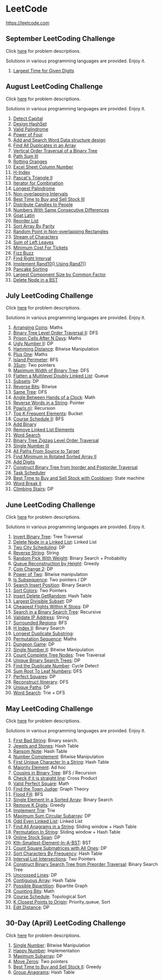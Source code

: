 # LeetCode

https://leetcode.com

## September LeetCoding Challenge
Click [here](https://leetcode.com/explore/challenge/card/september-leetcoding-challenge) for problem descriptions.

Solutions in various programming languages are provided. Enjoy it.

1. [Largest Time for Given Digits](https://github.com/AlgoStudyGroup/Leetcode/tree/master/September-LeetCoding-Challenge/01-Largest-Time-for-Given-Digits)

## August LeetCoding Challenge
Click [here](https://leetcode.com/explore/challenge/card/august-leetcoding-challenge/) for problem descriptions.

Solutions in various programming languages are provided. Enjoy it.

1. [Detect Capital](https://github.com/AlgoStudyGroup/Leetcode/tree/master/August-LeetCoding-Challenge/01-Detect-Capital)
2. [Design HashSet](https://github.com/AlgoStudyGroup/Leetcode/tree/master/August-LeetCoding-Challenge/02-Design-HashSet)
3. [Valid Palindrome](https://github.com/AlgoStudyGroup/Leetcode/tree/master/August-LeetCoding-Challenge/03-Valid-Palindrome)
4. [Power of Four](https://github.com/AlgoStudyGroup/Leetcode/tree/master/August-LeetCoding-Challenge/04-Power-of-Four)
5. [Add and Search Word Data structure design](https://github.com/AlgoStudyGroup/Leetcode/tree/master/August-LeetCoding-Challenge/05-Add-and-Search-Word-Data-structure-design)
6. [Find All Duplicates in an Array](https://github.com/AlgoStudyGroup/Leetcode/tree/master/August-LeetCoding-Challenge/06-Find-All-Duplicates-in-an-Array)
7. [Vertical Order Traversal of a Binary Tree](https://github.com/AlgoStudyGroup/Leetcode/tree/master/August-LeetCoding-Challenge/07-Vertical-Order-Traversal-of-a-Binary-Tree)
8. [Path Sum III](https://github.com/AlgoStudyGroup/Leetcode/tree/master/August-LeetCoding-Challenge/08-Path-Sum-III)
9. [Rotting Oranges](https://github.com/AlgoStudyGroup/Leetcode/tree/master/August-LeetCoding-Challenge/09-Rotting-Oranges)
10. [Excel Sheet Column Number](https://github.com/AlgoStudyGroup/Leetcode/tree/master/August-LeetCoding-Challenge/10-Excel-Sheet-Column-Number)
11. [H-Index](https://github.com/AlgoStudyGroup/Leetcode/tree/master/August-LeetCoding-Challenge/11-H-Index)
12. [Pascal's Triangle II](https://github.com/AlgoStudyGroup/Leetcode/tree/master/August-LeetCoding-Challenge/12-Pascals-Triangle-II)
13. [Iterator for Combination](https://github.com/AlgoStudyGroup/Leetcode/tree/master/August-LeetCoding-Challenge/13-Iterator-for-Combination)
14. [Longest Palindrome](https://github.com/AlgoStudyGroup/Leetcode/tree/master/August-LeetCoding-Challenge/14-Longest-Palindrome)
15. [Non-overlapping Intervals](https://github.com/AlgoStudyGroup/Leetcode/tree/master/August-LeetCoding-Challenge/15-Non-overlapping-Intervals)
16. [Best Time to Buy and Sell Stock III](https://github.com/AlgoStudyGroup/Leetcode/tree/master/August-LeetCoding-Challenge/16-Best-Time-to-Buy-and-Sell-Stock-III)
17. [Distribute Candies to People](https://github.com/AlgoStudyGroup/Leetcode/tree/master/August-LeetCoding-Challenge/17-Distribute-Candies-to-People)
18. [Numbers With Same Consecutive Differences](https://github.com/AlgoStudyGroup/Leetcode/tree/master/August-LeetCoding-Challenge/18-Numbers-With-Same-Consecutive-Differences)
19. [Goat Latin](https://github.com/AlgoStudyGroup/Leetcode/tree/master/August-LeetCoding-Challenge/19-Goat-Latin)
20. [Reorder List](https://github.com/AlgoStudyGroup/Leetcode/tree/master/August-LeetCoding-Challenge/20-Reorder-List)
21. [Sort Array By Parity](https://github.com/AlgoStudyGroup/Leetcode/tree/master/August-LeetCoding-Challenge/21-Sort-Array-By-Parity)
22. [Random Point in Non-overlapping Rectangles](https://github.com/AlgoStudyGroup/Leetcode/tree/master/August-LeetCoding-Challenge/22-Random-Point-in-Non-overlapping-Rectangles)
23. [Stream of Characters](https://github.com/AlgoStudyGroup/Leetcode/tree/master/August-LeetCoding-Challenge/23-Stream-of-Characters)
24. [Sum of Left Leaves](https://github.com/AlgoStudyGroup/Leetcode/tree/master/August-LeetCoding-Challenge/24-Sum-of-Left-Leaves)
25. [Minimum Cost For Tickets](https://github.com/AlgoStudyGroup/Leetcode/tree/master/August-LeetCoding-Challenge/25-Minimum-Cost-For-Tickets)
26. [Fizz Buzz](https://github.com/AlgoStudyGroup/Leetcode/tree/master/August-LeetCoding-Challenge/26-Fizz-Buzz)
27. [Find Right Interval](https://github.com/AlgoStudyGroup/Leetcode/tree/master/August-LeetCoding-Challenge/27-Find-Right-Interval)
28. [Implement Rand10() Using Rand7()](https://github.com/AlgoStudyGroup/Leetcode/tree/master/August-LeetCoding-Challenge/28-Implement-Rand10()-Using-Rand7())
29. [Pancake Sorting](https://github.com/AlgoStudyGroup/Leetcode/tree/master/August-LeetCoding-Challenge/29-Pancake-Sorting)
30. [Largest Component Size by Common Factor](https://github.com/AlgoStudyGroup/Leetcode/tree/master/August-LeetCoding-Challenge/30-Largest-Component-Size-by-Common-Factor)
31. [Delete Node in a BST](https://github.com/AlgoStudyGroup/Leetcode/tree/master/August-LeetCoding-Challenge/31-Delete-Node-in-a-BST)


## July LeetCoding Challenge
Click [here](https://leetcode.com/explore/featured/card/july-leetcoding-challenge/) for problem descriptions.

Solutions in various programming languages are provided. Enjoy it.

1. [Arranging Coins](https://github.com/AlgoStudyGroup/Leetcode/tree/master/July-LeetCoding-Challenge/01-Arranging-Coins): Maths
2. [Binary Tree Level Order Traversal II](https://github.com/AlgoStudyGroup/Leetcode/tree/master/July-LeetCoding-Challenge/02-Binary-Tree-Level-Order-Traversal-II): DFS
3. [Prison Cells After N Days](https://github.com/AlgoStudyGroup/Leetcode/tree/master/July-LeetCoding-Challenge/03-Prison-Cells-After-N-Days): Maths
4. [Ugly Number II](https://github.com/AlgoStudyGroup/Leetcode/tree/master/July-LeetCoding-Challenge/04-Ugly-Number-II): DP
5. [Hamming Distance](https://github.com/AlgoStudyGroup/Leetcode/tree/master/July-LeetCoding-Challenge/05-Hamming-Distance): Bitwise Manipulation
6. [Plus One](https://github.com/AlgoStudyGroup/Leetcode/tree/master/July-LeetCoding-Challenge/06-Plus-One): Maths
7. [Island Perimeter](https://github.com/AlgoStudyGroup/Leetcode/tree/master/July-LeetCoding-Challenge/07-Island-Perimeter): BFS
8. [3Sum](https://github.com/AlgoStudyGroup/Leetcode/tree/master/July-LeetCoding-Challenge/08-3Sum): Two pointers
9. [Maximum Width of Binary Tree](https://github.com/AlgoStudyGroup/Leetcode/tree/master/July-LeetCoding-Challenge/09-Maximum-Width-of-Binary-Tree): DFS
10. [Flatten a Multilevel Doubly Linked List](https://github.com/AlgoStudyGroup/Leetcode/tree/master/July-LeetCoding-Challenge/10-Flatten-a-Multilevel-Doubly-Linked-List): Queue
11. [Subsets](https://github.com/AlgoStudyGroup/Leetcode/tree/master/July-LeetCoding-Challenge/11-Subsets): DP
12. [Reverse Bits](https://github.com/AlgoStudyGroup/Leetcode/tree/master/July-LeetCoding-Challenge/12-Reverse-Bits): Bitwise
13. [Same Tree](https://github.com/AlgoStudyGroup/Leetcode/tree/master/July-LeetCoding-Challenge/13-Same-Tree): DFS
14. [Angle Between Hands of a Clock](https://github.com/AlgoStudyGroup/Leetcode/tree/master/July-LeetCoding-Challenge/14-Angle-Between-Hands-of-a-Clock): Math
15. [Reverse Words in a String](https://github.com/AlgoStudyGroup/Leetcode/tree/master/July-LeetCoding-Challenge/15-Reverse-Words-in-a-String): Pointer
16. [Pow(x,n)](https://github.com/AlgoStudyGroup/Leetcode/tree/master/July-LeetCoding-Challenge/16-Pow(x,n)): Recursion
17. [Top K Frequent Elements](https://github.com/AlgoStudyGroup/Leetcode/tree/master/July-LeetCoding-Challenge/17-Top-K-Frequent-Elements): Bucket
18. [Course Schedule II](https://github.com/AlgoStudyGroup/Leetcode/tree/master/July-LeetCoding-Challenge/18-Course-Schedule-II): BFS
19. [Add Binary](https://github.com/AlgoStudyGroup/Leetcode/tree/master/July-LeetCoding-Challenge/19-Add-Binary)
20. [Remove Linked List Elements](https://github.com/AlgoStudyGroup/Leetcode/tree/master/July-LeetCoding-Challenge/20-Remove-Linked-List-Elements)
21. [Word Search](https://github.com/AlgoStudyGroup/Leetcode/tree/master/July-LeetCoding-Challenge/21-Word-Search)
22. [Binary Tree Zigzag Level Order Traversal](https://github.com/AlgoStudyGroup/Leetcode/tree/master/July-LeetCoding-Challenge/22-Binary-Tree-Zigzag-Level-Order-Traversal)
23. [Single Number III](https://github.com/AlgoStudyGroup/Leetcode/tree/master/July-LeetCoding-Challenge/23-Single-Number-III)
24. [All Paths From Source to Target](https://github.com/AlgoStudyGroup/Leetcode/tree/master/July-LeetCoding-Challenge/24-All-Paths-From-Source-to-Target)
25. [Find Minimum in Rotated Sorted Array II](https://github.com/AlgoStudyGroup/Leetcode/tree/master/July-LeetCoding-Challenge/25-Find-Minimum-in-Rotated-Sorted-Array-II)
26. [Add Digits](https://github.com/AlgoStudyGroup/Leetcode/tree/master/July-LeetCoding-Challenge/26-Add-Digits)
27. [Construct Binary Tree from Inorder and Postorder Traversal](https://github.com/AlgoStudyGroup/Leetcode/tree/master/July-LeetCoding-Challenge/27-Construct-Binary-Tree-from-Inorder-and-Postorder-Traversal)
28. [Task Scheduler](https://github.com/AlgoStudyGroup/Leetcode/tree/master/July-LeetCoding-Challenge/28-Task-Scheduler)
29. [Best Time to Buy and Sell Stock with Cooldown](https://github.com/AlgoStudyGroup/Leetcode/tree/master/July-LeetCoding-Challenge/29-Best-Time-to-Buy-and-Sell-Stock-with-Cooldown): State machine
30. [Word Break II](https://github.com/AlgoStudyGroup/Leetcode/tree/master/July-LeetCoding-Challenge/30-Word-Break-II)
31. [Climbing Stairs](https://github.com/AlgoStudyGroup/Leetcode/tree/master/July-LeetCoding-Challenge/31-Climbing-Stairs): DP


## June LeetCoding Challenge
Click [here](https://leetcode.com/explore/challenge/card/june-leetcoding-challenge/) for problem descriptions.

Solutions in various programming languages are provided. Enjoy it.

1. [Invert Binary Tree](https://github.com/AlgoStudyGroup/Leetcode/tree/master/June-LeetCoding-Challenge/01-Invert-Binary-Tree): Tree Traversal
2. [Delete Node in a Linked List](https://github.com/AlgoStudyGroup/Leetcode/tree/master/June-LeetCoding-Challenge/02-Delete-Node-In-A-Linked-List): Linked List
3. [Two City Scheduling](https://github.com/AlgoStudyGroup/Leetcode/tree/master/June-LeetCoding-Challenge/03-Two-City-Scheduling): DP
4. [Reverse String](https://github.com/AlgoStudyGroup/Leetcode/tree/master/June-LeetCoding-Challenge/04-Reverse-String): String
5. [Random Pick With Weight](https://github.com/AlgoStudyGroup/Leetcode/tree/master/June-LeetCoding-Challenge/05-Random-Pick-With-Weight): Binary Search + Probability
6. [Queue Reconstruction by Height](https://github.com/AlgoStudyGroup/Leetcode/tree/master/June-LeetCoding-Challenge/06-Queue-Reconstruction-By-Height): Greedy
7. [Coin Change 2](https://github.com/AlgoStudyGroup/Leetcode/tree/master/June-LeetCoding-Challenge/07-Coin-Change-2): DP
8. [Power of Two](https://github.com/AlgoStudyGroup/Leetcode/tree/master/June-LeetCoding-Challenge/08-Power-Of-Two): Bitwise manipulation
9. [Is Subsequence](https://github.com/AlgoStudyGroup/Leetcode/blob/master/June-LeetCoding-Challenge/09-Is-Subsequence): Two pointers / DP
10. [Search Insert Position](https://github.com/AlgoStudyGroup/Leetcode/tree/master/June-LeetCoding-Challenge/10-Search-Insert-Position): Binary Search
11. [Sort Colors](https://github.com/AlgoStudyGroup/Leetcode/tree/master/June-LeetCoding-Challenge/11-Sort-Colors): Two Pointers
12. [Insert Delete GetRandom](https://github.com/AlgoStudyGroup/Leetcode/tree/master/June-LeetCoding-Challenge/12-Insert-Delete-GetRandom): Hash Table
13. [Largest Divisible Subset](https://github.com/AlgoStudyGroup/Leetcode/tree/master/June-LeetCoding-Challenge/13-Largest-Divisible-Subset): DP
14. [Cheapest Flights Within K Stops](https://github.com/AlgoStudyGroup/Leetcode/tree/master/June-LeetCoding-Challenge/14-Cheapest-Flights-Within-K-Stops): DP
15. [Search in a Binary Search Tree](https://github.com/AlgoStudyGroup/Leetcode/tree/master/June-LeetCoding-Challenge/15-Search-In-A-Binary-Search-Tree): Recursive
16. [Validate IP Address](https://github.com/AlgoStudyGroup/Leetcode/tree/master/June-LeetCoding-Challenge/16-Validate-IP-Address): String
17. [Surrounded Regions](https://github.com/AlgoStudyGroup/Leetcode/tree/master/June-LeetCoding-Challenge/17-Surrounded-Regions): BFS
18. [H Index II](https://github.com/AlgoStudyGroup/Leetcode/tree/master/June-LeetCoding-Challenge/18-H-Index-II): Binary Search
19. [Longest Duplicate Substring]():  
20. [Permutation Sequence](https://github.com/AlgoStudyGroup/Leetcode/tree/master/June-LeetCoding-Challenge/20-Permutation-Sequence): Maths
21. [Dungeon Game](https://github.com/AlgoStudyGroup/Leetcode/tree/master/June-LeetCoding-Challenge/21-Dungeon-Game): DP
22. [Single Number II](https://github.com/AlgoStudyGroup/Leetcode/tree/master/June-LeetCoding-Challenge/22-Single-Number-II): Bitwise Manipulation
23. [Count Complete Tree Nodes](https://github.com/AlgoStudyGroup/Leetcode/tree/master/June-LeetCoding-Challenge/23-Count-Complete-Tree-Nodes): Tree Traversal
24. [Unique Binary Search Trees](https://github.com/AlgoStudyGroup/Leetcode/tree/master/June-LeetCoding-Challenge/24-Unique-Binary-Search-Trees): DP
25. [Find the Duplicate Number](https://github.com/AlgoStudyGroup/Leetcode/tree/master/June-LeetCoding-Challenge/25-Find-the-Duplicate-Number): Cycle Detect
26. [Sum Root To Leaf Numbers](https://github.com/AlgoStudyGroup/Leetcode/tree/master/June-LeetCoding-Challenge/26-Sum-Root-to-Leaf-Numbers): DFS
27. [Perfect Squares](https://github.com/AlgoStudyGroup/Leetcode/tree/master/June-LeetCoding-Challenge/27-Perfect-Squares): DP
28. [Reconstruct Itinerary](https://github.com/AlgoStudyGroup/Leetcode/tree/master/June-LeetCoding-Challenge/28-Reconstruct-Itinerary): DFS
29. [Unique Paths](https://github.com/AlgoStudyGroup/Leetcode/tree/master/June-LeetCoding-Challenge/29-Unique-Paths): DP
30. [Word Search](https://github.com/AlgoStudyGroup/Leetcode/tree/master/June-LeetCoding-Challenge/30-Word-Search-II): Trie + DFS


## May LeetCoding Challenge

Click [here](https://leetcode.com/explore/featured/card/may-leetcoding-challenge/) for problem descriptions.

Solutions in various programming languages are provided. Enjoy it. 

1. [First Bad String](https://github.com/AlgoStudyGroup/Leetcode/tree/master/May-LeetCoding-Challenge/01-First-Bad-Version): Binary search.
2. [Jewels and Stones](https://github.com/AlgoStudyGroup/Leetcode/tree/master/May-LeetCoding-Challenge/02-Jewels-And-Stones): Hash Table
3. [Ransom Note](https://github.com/AlgoStudyGroup/Leetcode/tree/master/May-LeetCoding-Challenge/03-Ransom-Note): Hash Table
4. [Number Complement](https://github.com/AlgoStudyGroup/Leetcode/tree/master/May-LeetCoding-Challenge/04-Number-Complement): Bitwise Manipulation
5. [First Unique Character In a String](https://github.com/AlgoStudyGroup/Leetcode/tree/master/May-LeetCoding-Challenge/05-First-Unique-Character-In-A-String): Hash Table
6. [Majority Element](https://github.com/AlgoStudyGroup/Leetcode/tree/master/May-LeetCoding-Challenge/06-Majority-Element): Ad hoc
7. [Cousins in Binary Tree](https://github.com/AlgoStudyGroup/Leetcode/tree/master/May-LeetCoding-Challenge/07-Cousins-In-Binary-Tree): BFS / 
Recursion 
8. [Check if it is straight line](https://github.com/AlgoStudyGroup/Leetcode/tree/master/May-LeetCoding-Challenge/08-Check-If-It-Is-A-Straight-Line): Cross Product
9. [Valid Perfect Square](https://github.com/AlgoStudyGroup/Leetcode/tree/master/May-LeetCoding-Challenge/09-Valid-Perfect-Square): Math
10. [Find the Town Judge](https://github.com/AlgoStudyGroup/Leetcode/tree/master/May-LeetCoding-Challenge/10-Find-The-Town-Judge): Graph Theory 
11. [Flood Fill](https://github.com/AlgoStudyGroup/Leetcode/tree/master/May-LeetCoding-Challenge/11-Flood-Fill): BFS
12. [Single Element In a Sorted Array](https://github.com/AlgoStudyGroup/Leetcode/tree/master/May-LeetCoding-Challenge/12-Single-Element-In-A-Sorted-Array): Binary Search
13. [Remove K Digits](https://github.com/AlgoStudyGroup/Leetcode/tree/master/May-LeetCoding-Challenge/13-Remove-K-Digits): Greedy
14. [Implement Trie](https://github.com/AlgoStudyGroup/Leetcode/tree/master/May-LeetCoding-Challenge/14-Implement-Trie): Trie
15. [Maximum Sum Circular Subarray](https://github.com/AlgoStudyGroup/Leetcode/tree/master/May-LeetCoding-Challenge/15-Maximum-Sum-Circular-Subarray): DP
16. [Odd Even Linked List](https://github.com/AlgoStudyGroup/Leetcode/tree/master/May-LeetCoding-Challenge/16-Odd-Even-Linked-List): Linked List
17. [Find All Anagrams in a String](https://github.com/AlgoStudyGroup/Leetcode/tree/master/May-LeetCoding-Challenge/17-Find-All-Anagrams-In-A-String): Sliding window + Hash Table
18. [Permutation In String](https://github.com/AlgoStudyGroup/Leetcode/tree/master/May-LeetCoding-Challenge/18-Permutation-In-String): Sliding window + Hash Table
19. [Online Stock Span](https://github.com/AlgoStudyGroup/Leetcode/tree/master/May-LeetCoding-Challenge/19-Online-Stock-Span): DP
20. [Kth-Smallest-Element-In-A-BST](https://github.com/AlgoStudyGroup/Leetcode/tree/master/May-LeetCoding-Challenge/20-Kth-Smallest-Element-In-A-BST): BST
21. [Count Square Submatrices with All Ones](https://github.com/AlgoStudyGroup/Leetcode/tree/master/May-LeetCoding-Challenge/21-Count-Square-Submatrices-With-All-Ones): DP
22. [Sort Characters By Frequency](https://github.com/AlgoStudyGroup/Leetcode/tree/master/May-LeetCoding-Challenge/22-Sort-Characters-By-Frequency): Hash Table
23. [Interval List Intersections](https://github.com/AlgoStudyGroup/Leetcode/tree/master/May-LeetCoding-Challenge/23-Interval-List-Intersections): Two Pointers
24. [Construct Binary Search Tree from Preorder Traversal](https://github.com/AlgoStudyGroup/Leetcode/tree/master/May-LeetCoding-Challenge/24-Construct-Binary-Search-Tree-From-Preorder-Traversal): Binary Search Tree
25. [Uncrossed Lines](https://github.com/AlgoStudyGroup/Leetcode/tree/master/May-LeetCoding-Challenge/25-Uncrossed-Lines): DP
26. [Contiguous Array](https://github.com/AlgoStudyGroup/Leetcode/tree/master/May-LeetCoding-Challenge/26-Contiguous-Array): Hash Table
27. [Possible Bipartition](https://github.com/AlgoStudyGroup/Leetcode/tree/master/May-LeetCoding-Challenge/27-Possible-Bipartition): Bipartite Graph
28. [Counting Bits](https://github.com/AlgoStudyGroup/Leetcode/tree/master/May-LeetCoding-Challenge/28-Counting-Bits): Math
29.	[Course Schedule](https://github.com/AlgoStudyGroup/Leetcode/tree/master/May-LeetCoding-Challenge/29-Course-Schedule): Topological Sort
30. [K Closest Points to Origin](https://github.com/AlgoStudyGroup/Leetcode/tree/master/May-LeetCoding-Challenge/30-K-Closest-Points-To-Origin): Priority_queue, Sort
31. [Edit Distance](https://github.com/AlgoStudyGroup/Leetcode/tree/master/May-LeetCoding-Challenge/31-Edit-Distance): DP

## 30-Day (April) LeetCoding Challenge

Click [here](https://leetcode.com/explore/challenge/card/30-day-leetcoding-challenge/) for problem descriptions.

1. [Single Number](https://github.com/AlgoStudyGroup/Leetcode/tree/master/30-Day-Leetcoding-Challenge/01-Single-Number): Bitwise Manipulation
2. [Happy Number](https://github.com/AlgoStudyGroup/Leetcode/blob/master/30-Day-Leetcoding-Challenge/02-Happy-Number): Implementation
3. [Maximum Subarray](https://github.com/AlgoStudyGroup/Leetcode/blob/master/30-Day-Leetcoding-Challenge/03-Maximum-Subarray): DP
4. [Move Zeros](https://github.com/AlgoStudyGroup/Leetcode/blob/master/30-Day-Leetcoding-Challenge/04-Move-Zeros): Two pointers
5. [Best Time to Buy and Sell Stock II](https://github.com/AlgoStudyGroup/Leetcode/tree/master/30-Day-Leetcoding-Challenge/05-Best-Time-To-Buy-And-Sell-Stock-II): Greedy
6. [Group Anagrams](https://github.com/AlgoStudyGroup/Leetcode/tree/master/30-Day-Leetcoding-Challenge/06-Group-Anagrams): Hash Table
